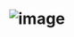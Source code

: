 # ![image](https://user-images.githubusercontent.com/85924533/160446434-cfa1fcad-75f6-4c69-89df-27aa29ffb448.png)

